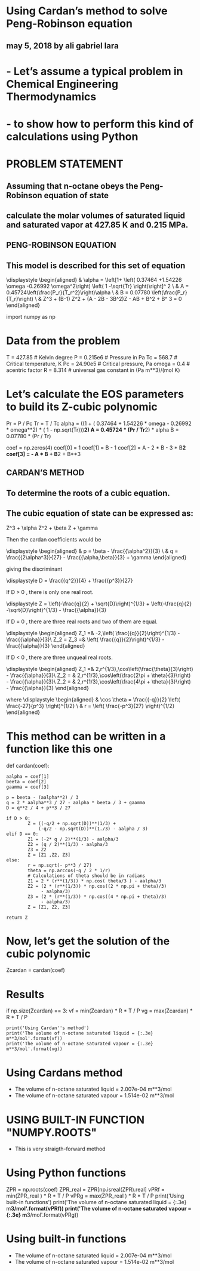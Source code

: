 # Using Cardan’s method to solve Peng-Robinson equation
## may 5, 2018 by ali gabriel lara
# - Let’s assume a typical problem in Chemical Engineering Thermodynamics
# - to show how to perform this kind of calculations using Python

# PROBLEM STATEMENT
## Assuming that n-octane obeys the Peng-Robinson equation of state
## calculate the molar volumes of saturated liquid and saturated vapor at 427.85 K and 0.215 MPa.

## PENG-ROBINSON EQUATION
## This model is described for this set of equation

\displaystyle \begin{aligned} & \alpha = \left[1+ \left( 0.37464 +1.54226 \omega -0.26992 \omega^2\right) \left( 1 -\sqrt{Tr} \right)\right]^ 2 \\ & A = 0.45724\left(\frac{P_r}{T_r^2}\right)\alpha \\ & B = 0.07780 \left(\frac{P_r}{T_r}\right) \\ & Z^3 + (B-1) Z^2 + (A - 2B - 3B^2)Z - AB + B^2 + B^ 3 = 0 \end{aligned}

import numpy as np
# Data from the problem
T = 427.85    # Kelvin degree
P = 0.215e6   # Pressure in Pa
Tc = 568.7    # Critical temperature, K
Pc = 24.90e5  # Critical pressure, Pa
omega = 0.4   # acentric factor
R = 8.314     # universal gas constant in (Pa m**3)/(mol K)

# Let’s calculate the EOS parameters to build its Z-cubic polynomic
Pr = P / Pc
Tr = T / Tc
alpha =  ((1 + ( 0.37464 + 1.54226 * omega - 0.26992 * omega**2)
         * ( 1 - np.sqrt(Tr)))**2)
A = 0.45724 * (Pr / Tr**2) * alpha
B = 0.07780 * (Pr / Tr)

coef = np.zeros(4)
coef[0] = 1
coef[1] = B - 1
coef[2] = A - 2 * B - 3 * B**2
coef[3] = - A * B + B**2 + B**3

## CARDAN’S METHOD
## To determine the roots of a cubic equation.
## The cubic equation of state can be expressed as:

Z^3 + \alpha Z^2 + \beta Z + \gamma

Then the cardan coefficients would be

\displaystyle \begin{aligned} & p = \beta - \frac{{\alpha^2}}{3} \\ & q = \frac{{2\alpha^3}}{27} - \frac{{\alpha\,\beta}}{3} + \gamma \end{aligned}

giving the discriminant

\displaystyle D = \frac{{q^2}}{4} + \frac{{p^3}}{27}

If D > 0 , there is only one real root.

\displaystyle Z = \left(-\frac{q}{2} + \sqrt{D}\right)^{1/3} + \left(-\frac{q}{2} -\sqrt{D}\right)^{1/3} - \frac{{\alpha}}{3}

If D = 0 , there are three real roots and two of them are equal.

\displaystyle \begin{aligned} Z_1 =& -2\,\left( \frac{{q}}{2}\right)^{1/3} - \frac{{\alpha}}{3}\\ Z_2 = Z_3 =& \left( \frac{{q}}{2}\right)^{1/3} - \frac{{\alpha}}{3} \end{aligned}

If D < 0 , there are three unqueal real roots.

\displaystyle \begin{aligned} Z_1 =& 2\,r^{1/3}\,\cos\left(\frac{\theta}{3}\right) - \frac{{\alpha}}{3}\\ Z_2 = & 2\,r^{1/3}\,\cos\left(\frac{2\pi + \theta}{3}\right) - \frac{{\alpha}}{3}\\ Z_2 = & 2\,r^{1/3}\,\cos\left(\frac{4\pi + \theta}{3}\right) - \frac{{\alpha}}{3} \end{aligned}

where
\displaystyle \begin{aligned} & \cos \theta = \frac{{-q}}{2} \left( \frac{-27}{p^3} \right)^{1/2} \\ & r = \left( \frac{-p^3}{27} \right)^{1/2} \end{aligned}

# This method can be written in a function like this one
def cardan(coef):

    aalpha = coef[1]
    beeta = coef[2]
    gaamma = coef[3]

    p = beeta - (aalpha**2) / 3
    q = 2 * aalpha**3 / 27 - aalpha * beeta / 3 + gaamma
    D = q**2 / 4 + p**3 / 27

    if D > 0:
            Z = ((-q/2 + np.sqrt(D))**(1/3) +
                (-q/2 - np.sqrt(D))**(1./3) - aalpha / 3)
    elif D == 0:
            Z1 = (-2* q / 2)**(1/3) - aalpha/3
            Z2 = (q / 2)**(1/3) - aalpha/3
            Z3 = Z2
            Z = [Z1 ,Z2, Z3]
    else:
            r = np.sqrt(- p**3 / 27)
            theta = np.arccos(-q / 2 * 1/r)
            # Calculations of theta should be in radians
            Z1 = 2 * (r**(1/3)) * np.cos( theta/3 ) - aalpha/3
            Z2 = (2 * (r**(1/3)) * np.cos((2 * np.pi + theta)/3)
                 - aalpha/3)
            Z3 = (2 * (r**(1/3)) * np.cos((4 * np.pi + theta)/3)
                 - aalpha/3)
            Z = [Z1, Z2, Z3]

    return Z

# Now, let’s get the solution of the cubic polynomic
Zcardan = cardan(coef)

# Results
if np.size(Zcardan) == 3:
    vf = min(Zcardan) * R * T / P
    vg = max(Zcardan) * R * T / P

    print('Using Cardan''s method')
    print('The volume of n-octane saturated liquid = {:.3e} m**3/mol'.format(vf))
    print('The volume of n-octane saturated vapour = {:.3e} m**3/mol'.format(vg))

# Using Cardans method
- The volume of n-octane saturated liquid = 2.007e-04 m**3/mol
- The volume of n-octane saturated vapour = 1.514e-02 m**3/mol

# USING BUILT-IN FUNCTION "NUMPY.ROOTS"
- This is very straigth-forward method

# Using Python functions
ZPR = np.roots(coef)
ZPR_real = ZPR[np.isreal(ZPR).real]
vPRf = min(ZPR_real ) * R * T / P
vPRg = max(ZPR_real ) * R * T / P
print('Using built-in functions')
print('The volume of n-octane saturated liquid = {:.3e} m**3/mol'.format(vPRf))
print('The volume of n-octane saturated vapour = {:.3e} m**3/mol'.format(vPRg))

# Using built-in functions
- The volume of n-octane saturated liquid = 2.007e-04 m**3/mol
- The volume of n-octane saturated vapour = 1.514e-02 m**3/mol
